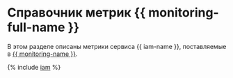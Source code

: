 # Справочник метрик {{ monitoring-full-name }}

В этом разделе описаны метрики сервиса {{ iam-name }}, поставляемые в [{{ monitoring-name }}](../monitoring/).

{% include [iam](../_includes/monitoring/metrics-ref/iam.md) %}